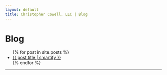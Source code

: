 ```yaml
---
layout: default
title: Christopher Cowell, LLC | Blog
---
```


# Blog

<!-- ## All Posts by Date -->

<ul>
  {% for post in site.posts %}
    <li>
      <a href="{{ post.url }}">{{ post.title | smartify }}</a>
    </li>
  {% endfor %}
</ul>

---

<!--
## Posts by Category

{% for category in site.categories %}

<h5>{{ category[0] }}</h5>
  <ul>
    {% for post in category[1] %}
      <li>
        <a href="{{ post.url }}">{{ post.title | smartify }}</a>
      </li>
    {% endfor %}
  </ul>
{% endfor %}
-->

<!--
{% comment %}
#
#  Change date order by adding '| reversed'
#  To sort by title or other variables use {% assign sorted_posts = category[1] | sort: 'title' %}
#
{% endcomment %}
{% assign sorted_cats = site.categories | sort %}
{% for category in sorted_cats %}
{% assign sorted_posts = category[1] | reversed %}
<h2 id="{{category[0] | uri_escape | downcase }}">{{category[0] | capitalize}}</H2>
<ul>
  {% for post in sorted_posts %}
 	<li><a href="{{ site.url }}{{ site.baseurl }}{{  post.url }}">{{  post.title }}</a></li>
  {% endfor %}
</ul>
{% endfor %}
-->
